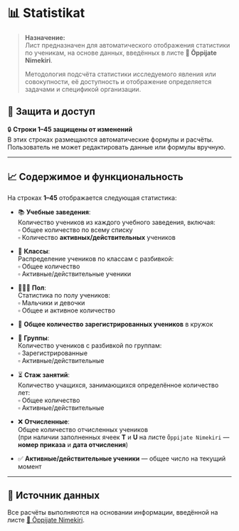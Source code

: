 # 📊 Statistikat

> **Назначение:**  
Лист предназначен для автоматического отображения статистики по ученикам, на основе данных, введённых в листе **🧑 Õppijate Nimekiri**.
> 
> Методология подсчёта статистики исследуемого явления или совокупности, её доступность и отображение определяется задачами и спецификой организации.

## 🔐 Защита и доступ

🔒 **Строки 1–45 защищены от изменений**  
В этих строках размещаются автоматические формулы и расчёты. Пользователь не может редактировать данные или формулы вручную.

---

## 📈 Содержимое и функциональность

На строках **1–45** отображается следующая статистика:

- 📚 **Учебные заведения**:  
  Количество учеников из каждого учебного заведения, включая:  
  ▫ Общее количество по всему списку  
  ▫ Количество **активных/действительных** учеников

- 🏫 **Классы**:  
  Распределение учеников по классам с разбивкой:  
  ▫ Общее количество  
  ▫ Активные/действительные ученики

- 🧑‍🤝‍🧑 **Пол**:  
  Статистика по полу учеников:  
  ▫ Мальчики и девочки  
  ▫ Общее и активное количество

- 👥 **Общее количество зарегистрированных учеников** в кружок

- 🧩 **Группы**:  
  Количество учеников с разбивкой по группам:  
  ▫ Зарегистрированные  
  ▫ Активные/действительные

- ⏳ **Стаж занятий**:  
  Количество учащихся, занимающихся определённое количество лет:  
  ▫ Общее количество  
  ▫ Активные/действительные

- ❌ **Отчисленные**:  
  Общее количество отчисленных учеников  
  (при наличии заполненных ячеек **T** и **U** на листе `Õppijate Nimekiri` — **номер приказа** и **дата отчисления**)

- ✅ **Активные/действительные ученики** — общее число на текущий момент

---

## 📝 Источник данных

Все расчёты выполняются на основании информации, введённой на листе [🧑 Õppijate Nimekiri](./oppijate_nimekiri.md).






